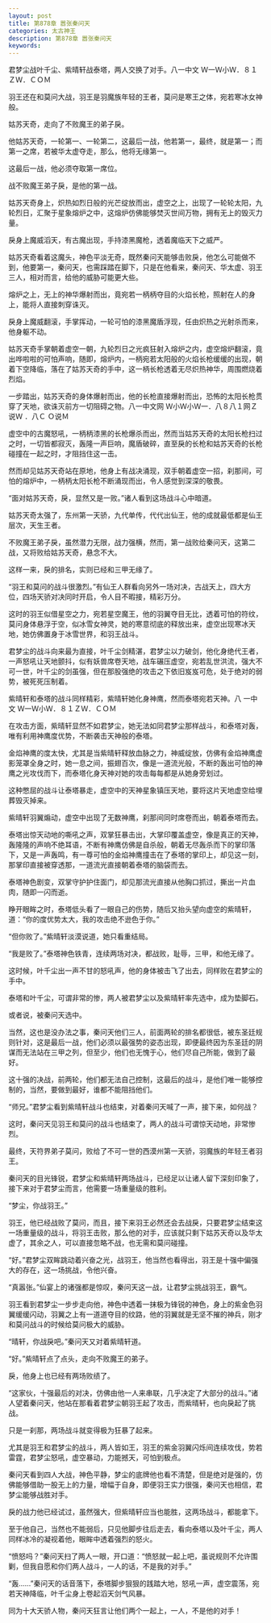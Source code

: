 ```yaml
---
layout: post
title: 第878章 嚣张秦问天
categories: 太古神王
description: 第878章 嚣张秦问天
keywords:
---
```


君梦尘战叶千尘、紫晴轩战泰塔，两人交换了对手。八一中文  Ｗ一Ｗ小Ｗ．８１ＺＷ．ＣＯＭ

羽王还在和莫问大战，羽王是羽魔族年轻的王者，莫问是寒王之体，宛若寒冰女神般。

姑苏天奇，走向了不败魔王的弟子戾。

他姑苏天奇，一轮第一、一轮第二，这最后一战，他若第一，最终，就是第一；而第一之席，若被华太虚夺走，那么，他将无缘第一。

这最后一战，他必须夺取第一席位。

战不败魔王弟子戾，是他的第一战。

姑苏天奇身上，炽热如烈日般的光芒绽放而出，虚空之上，出现了一轮轮太阳，九轮烈日，汇聚于星象熔炉之中，这熔炉仿佛能够焚灭世间万物，拥有无上的毁灭力量。

戾身上魔威滔天，有古魔出现，手持漆黑魔枪，透着魔临天下之威严。

姑苏天奇看着这魔头，神色平淡无奇，既然秦问天能够击败戾，他怎么可能做不到，他要第一，秦问天，也需踩踏在脚下，只是在他看来，秦问天、华太虚、羽王三人，相对而言，给他的威胁可能更大些。

熔炉之上，无上的神华爆射而出，竟宛若一柄柄夺目的火焰长枪，照射在人的身上，能将人直接刺穿诛灭。

戾身上魔威翻滚，手掌挥动，一轮可怕的漆黑魔盾浮现，任由炽热之光射杀而来，他身躯不动。

姑苏天奇手掌朝着虚空一朝，九轮烈日之光疯狂射入熔炉之内，虚空熔炉翻滚，竟出哗啦啦的可怕声响，随即，熔炉内，一柄宛若太阳般的火焰长枪缓缓的出现，朝着下空降临，落在了姑苏天奇的手中，这一柄长枪透着无尽炽热神华，周围燃烧着烈焰。

一步踏出，姑苏天奇的身体爆射而出，他的长枪直接爆射而出，恐怖的太阳长枪贯穿了天地，欲诛灭前方一切阻碍之物。八一中文网 Ｗ小Ｗ小Ｗ一．八８八１网Ｚ说Ｗ ．八Ｃ Ｏ说Ｍ

虚空中的古魔怒吼，一柄柄漆黑的长枪爆杀而出，然而当姑苏天奇的太阳长枪扫过之时，一切皆都寂灭，轰隆一声巨响，魔盾破碎，直至戾的长枪和姑苏天奇的长枪碰撞在一起之时，才阻挡住这一击。

然而却见姑苏天奇站在原地，他身上有战决涌现，双手朝着虚空一招，刹那间，可怕的熔炉中，一柄柄太阳长枪不断涌现而出，令人感觉到深深的敬畏。

“面对姑苏天奇，戾，显然又是一败。”诸人看到这场战斗心中暗道。

姑苏天奇太强了，东州第一天骄，九代单传，代代出仙王，他的成就最低都是仙王层次，天生王者。

不败魔王弟子戾，虽然潜力无限，战力强横，然而，第一战败给秦问天，这第二战，又将败给姑苏天奇，悬念不大。

这样一来，戾的排名，实则已经和三甲无缘了。

“羽王和莫问的战斗很激烈。”有仙王人群看向另外一场对决，古战天上，四大方位，四场天骄对决同时开启，令人目不暇接，精彩万分。

这时的羽王似借星空之力，宛若星空魔王，他的羽翼夺目无比，透着可怕的符纹，莫问身体悬浮于空，似冰雪女神灵，她的寒意彻底的释放出来，虚空出现寒冰天地，她仿佛置身于冰雪世界，和羽王战斗。

君梦尘的战斗向来最为直接，叶千尘剑精湛，君梦尘以力破剑，他化身绝代王者，一声怒吼让天地颤抖，似有妖兽席卷天地，战车碾压虚空，宛若乱世洪流，强大不可一世，叶千尘的剑虽强，但在那股强绝的攻击之下依旧岌岌可危，处于绝对的弱势，被死死压制着。

紫晴轩和泰塔的战斗同样精彩，紫晴轩她化身神鹰，然而泰塔宛若天神。八 一中文 Ｗ一Ｗ小Ｗ．８１ＺＷ．ＣＯＭ

在攻击方面，紫晴轩显然不如君梦尘，她无法如同君梦尘那样战斗，和泰塔对轰，唯有利用神鹰度优势，不断袭击天神般的泰塔。

金焰神鹰的度太快，尤其是当紫晴轩释放血脉之力，神威绽放，仿佛有金焰神鹰虚影笼罩全身之时，她一息之间，振翅百次，像是一道流光般，不断的轰出可怕的神鹰之光攻伐而下，而泰塔化身天神对她的攻击每每都是从她身旁划过。

这种憋屈的战斗让泰塔暴走，虚空中的天神星象镇压天地，要将这片天地虚空给埋葬毁灭掉来。

紫晴轩羽翼煽动，虚空中出现了无数神鹰，刹那间同时席卷而出，朝着泰塔而去。

泰塔出惊天动地的嘶吼之声，双掌狂暴击出，大掌印覆盖虚空，像是真正的天神，轰隆隆的声响不绝耳语，不断有神鹰仿佛是自杀般，朝着无尽轰杀而下的掌印落下，又是一声轰鸣，有一尊可怕的金焰神鹰撞击在了泰塔的掌印上，却见这一刻，那掌印直接被穿透那，一道流光直接朝着泰塔的脑袋而去。

泰塔神色剧变，双掌守护护住面门，却见那流光直接从他胸口抓过，撕出一片血肉，随即一闪而逝。

睁开眼眸之时，泰塔低头看了一眼自己的伤势，随后又抬头望向虚空的紫晴轩，道：“你的度优势太大，我的攻击绝不逊色于你。”

“但你败了。”紫晴轩淡漠说道，她只看重结局。

“我是败了。”泰塔神色铁青，连续两场对决，都战败，耻辱，三甲，和他无缘了。

这时候，叶千尘出一声不甘的怒吼声，他的身体被击飞了出去，同样败在君梦尘的手中。

泰塔和叶千尘，可谓非常的惨，两人被君梦尘以及紫晴轩率先选中，成为垫脚石。

或者说，被秦问天选中。

当然，这也是没办法之事，秦问天他们三人，前面两轮的排名都很低，被东圣廷规则针对，这是最后一战，他们必须以最强势的姿态出现，即便最终因为东圣廷的阴谋而无法站在三甲之列，但至少，他们也无愧于心，他们尽自己所能，做到了最好。

这十强的决战，前两轮，他们都无法自己控制，这最后的战斗，是他们唯一能够控制的，当然，要做到最好，谁都不能阻挡他们。

“师兄。”君梦尘看到紫晴轩战斗也结束，对着秦问天喊了一声，接下来，如何战？

这时，秦问天见羽王和莫问的战斗也结束了，两人的战斗可谓惊天动地，非常惨烈。

最终，天符界弟子莫问，败给了不可一世的西漠州第一天骄，羽魔族的年轻王者羽王。

秦问天的目光锋锐，君梦尘和紫晴轩两场战斗，已经足以让诸人留下深刻印象了，接下来对于君梦尘而言，他需要一场重量级的胜利。

“梦尘，你战羽王。”

羽王，他已经战败了莫问，而且，接下来羽王必然还会去战戾，只要君梦尘结束这一场重量级的战斗，将羽王击败，那么他的对手，应该就只剩下姑苏天奇以及华太虚了，其余之人，可以直接忽略不战，也无需和莫问碰撞。

“好。”君梦尘双眸跳动着兴奋之光，战羽王，他当然也看得出，羽王是十强中偏强大的存在，这一场挑战，令他兴奋。

“真嚣张。”仙宴上的诸强都是惊叹，秦问天这一战，让君梦尘挑战羽王，霸气。

羽王看到君梦尘一步步走向他，神色中透着一抹极为锋锐的神色，身上的紫金色羽翼缓缓闪动，羽翼之上有一道道夺目的纹路，他的羽翼就是无坚不摧的神兵，刚才和莫问战斗的时候给莫问极大的威胁。

“晴轩，你战戾吧。”秦问天又对着紫晴轩道。

“好。”紫晴轩点了点头，走向不败魔王的弟子。

戾，他身上也已经有两场败绩了。

“这家伙，十强最后的对决，仿佛由他一人来串联，几乎决定了大部分的战斗。”诸人望着秦问天，他站在那看着君梦尘朝羽王起了攻击，而紫晴轩，也向戾起了挑战。

只是一刹那，两场战斗就变得极为狂暴了起来。

尤其是羽王和君梦尘的战斗，两人皆如王，羽王的紫金羽翼闪烁间连续攻伐，势若雷霆，君梦尘怒吼，虚空暴动，力能撼天，可怕到极点。

秦问天看到四人大战，神色平静，梦尘的底牌他也看不清楚，但是绝对是强的，仿佛能够借助一股无上的力量，增幅于自身，即便羽王实力很强，秦问天也相信，君梦尘能够战胜对手。

戾的战力他已经试过，虽然强大，但紫晴轩应当也能胜，这两场战斗，都能拿下。

至于他自己，当然也不能弱后，只见他脚步往后走去，看向泰塔以及叶千尘，两人同样冰冷的凝视着他，眼眸中透着强烈的怒火。

“愤怒吗？”秦问天扫了两人一眼，开口道：“愤怒就一起上吧，虽说规则不允许围剿，但我自愿和你们两人战斗，一人的话，不是我的对手。”

“轰……”秦问天的话音落下，泰塔脚步狠狠的践踏大地，怒吼一声，虚空震荡，宛若天神降临，叶千尘身上卷起滔天剑气风暴。

同为十大天骄人物，秦问天狂言让他们两个一起上，一人，不是他的对手！
